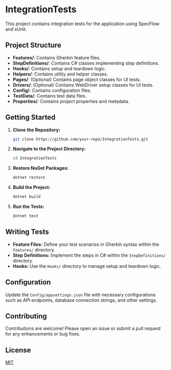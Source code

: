 # IntegrationTests

This project contains integration tests for the application using SpecFlow and xUnit.

## Project Structure

- **Features/**: Contains Gherkin feature files.
- **StepDefinitions/**: Contains C# classes implementing step definitions.
- **Hooks/**: Contains setup and teardown logic.
- **Helpers/**: Contains utility and helper classes.
- **Pages/**: (Optional) Contains page object classes for UI tests.
- **Drivers/**: (Optional) Contains WebDriver setup classes for UI tests.
- **Config/**: Contains configuration files.
- **TestData/**: Contains test data files.
- **Properties/**: Contains project properties and metadata.

## Getting Started

1. **Clone the Repository:**
   ```bash
   git clone https://github.com/your-repo/IntegrationTests.git
   ```

2. **Navigate to the Project Directory:**
   ```bash
   cd IntegrationTests
   ```

3. **Restore NuGet Packages:**
   ```bash
   dotnet restore
   ```

4. **Build the Project:**
   ```bash
   dotnet build
   ```

5. **Run the Tests:**
   ```bash
   dotnet test
   ```

## Writing Tests

- **Feature Files:** Define your test scenarios in Gherkin syntax within the `Features/` directory.
- **Step Definitions:** Implement the steps in C# within the `StepDefinitions/` directory.
- **Hooks:** Use the `Hooks/` directory to manage setup and teardown logic.

## Configuration

Update the `Config/appsettings.json` file with necessary configurations such as API endpoints, database connection strings, and other settings.

## Contributing

Contributions are welcome! Please open an issue or submit a pull request for any enhancements or bug fixes.

## License

[MIT](LICENSE)
